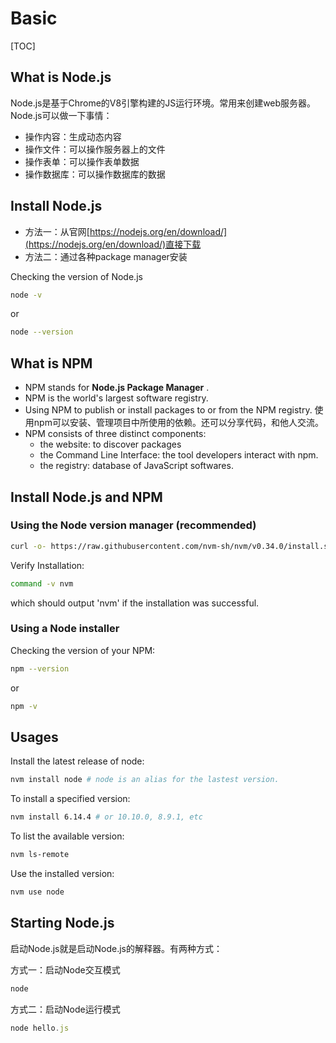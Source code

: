 # Basic

[TOC]

## What is Node.js

Node.js是基于Chrome的V8引擎构建的JS运行环境。常用来创建web服务器。Node.js可以做一下事情：

- 操作内容：生成动态内容
- 操作文件：可以操作服务器上的文件
- 操作表单：可以操作表单数据
- 操作数据库：可以操作数据库的数据

## Install Node.js

- 方法一：从官网[https://nodejs.org/en/download/](https://nodejs.org/en/download/)直接下载
- 方法二：通过各种package manager安装

Checking the version of Node.js

```bash
node -v
```

or

```bash
node --version
```



## What is NPM

- NPM stands for **Node.js Package Manager**  .
- NPM is the world's largest software registry.
- Using NPM to publish or install packages to or from the NPM registry. 使用npm可以安装、管理项目中所使用的依赖。还可以分享代码，和他人交流。
- NPM consists of three distinct components:
  + the website: to discover packages
  + the Command Line Interface:  the tool developers interact with npm.
  + the registry:  database of JavaScript softwares.

## Install Node.js and NPM

### Using the Node version manager (recommended)

```bash
curl -o- https://raw.githubusercontent.com/nvm-sh/nvm/v0.34.0/install.sh | bash
```

Verify Installation:

```bash
command -v nvm
```

which should output 'nvm' if the installation was successful.

### Using a Node installer

Checking the version of your NPM:

```bash
npm --version
```

or

```bash
npm -v
```

## Usages

Install the latest release of node:

```bash
nvm install node # node is an alias for the lastest version.
```

To install a specified version:

```bash
nvm install 6.14.4 # or 10.10.0, 8.9.1, etc
```

To list the available version:

```bash
nvm ls-remote
```

Use the installed version:

```bash
nvm use node
```

## Starting Node.js

启动Node.js就是启动Node.js的解释器。有两种方式：

方式一：启动Node交互模式

```node.js
node
```

方式二：启动Node运行模式

```node.js
node hello.js
```

